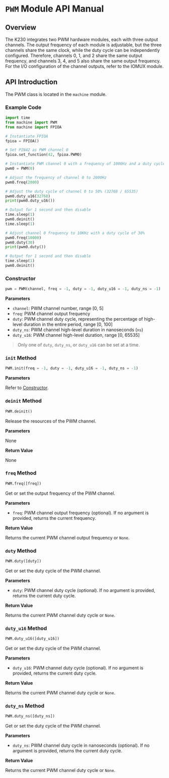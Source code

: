 # `PWM` Module API Manual  

## Overview  

The K230 integrates two PWM hardware modules, each with three output channels. The output frequency of each module is adjustable, but the three channels share the same clock, while the duty cycle can be independently configured. Therefore, channels 0, 1, and 2 share the same output frequency, and channels 3, 4, and 5 also share the same output frequency. For the I/O configuration of the channel outputs, refer to the IOMUX module.  

## API Introduction  

The PWM class is located in the `machine` module.  

### Example Code  

```python  
import time  
from machine import PWM  
from machine import FPIOA  

# Instantiate FPIOA  
fpioa = FPIOA()  

# Set PIN42 as PWM channel 0  
fpioa.set_function(42, fpioa.PWM0)  

# Instantiate PWM channel 0 with a frequency of 1000Hz and a duty cycle of 50% (enabled by default)  
pwm0 = PWM(0)  

# Adjust the frequency of channel 0 to 2000Hz  
pwm0.freq(2000)  

# Adjust the duty cycle of channel 0 to 50% (32768 / 65535)  
pwm0.duty_u16(32768)  
print(pwm0.duty_u16())  

# Output for 1 second and then disable  
time.sleep(1)  
pwm0.deinit()  
time.sleep(1)  

# Adjust channel 0 frequency to 10KHz with a duty cycle of 30%  
pwm0.freq(10000)  
pwm0.duty(30)  
print(pwm0.duty())  

# Output for 1 second and then disable  
time.sleep(1)  
pwm0.deinit()  
```  

### Constructor  

```python  
pwm = PWM(channel, freq = -1, duty = -1, duty_u16 = -1, duty_ns = -1)  
```  

**Parameters**  

- `channel`: PWM channel number, range [0, 5]  
- `freq`: PWM channel output frequency  
- `duty`: PWM channel duty cycle, representing the percentage of high-level duration in the entire period, range [0, 100]  
- `duty_ns`: PWM channel high-level duration in nanoseconds (`ns`)  
- `duty_u16`: PWM channel high-level duration, range [0, 65535]  

> Only one of `duty`, `duty_ns`, or `duty_u16` can be set at a time.  

### `init` Method  

```python  
PWM.init(freq = -1, duty = -1, duty_u16 = -1, duty_ns = -1)  
```  

**Parameters**  

Refer to [Constructor](#constructor).  

### `deinit` Method  

```python  
PWM.deinit()  
```  

Release the resources of the PWM channel.  

**Parameters**  

None  

**Return Value**  

None  

### `freq` Method  

```python  
PWM.freq([freq])  
```  

Get or set the output frequency of the PWM channel.  

**Parameters**  

- `freq`: PWM channel output frequency (optional). If no argument is provided, returns the current frequency.  

**Return Value**  

Returns the current PWM channel output frequency or `None`.  

### `duty` Method  

```python  
PWM.duty([duty])  
```  

Get or set the duty cycle of the PWM channel.  

**Parameters**  

- `duty`: PWM channel duty cycle (optional). If no argument is provided, returns the current duty cycle.  

**Return Value**  

Returns the current PWM channel duty cycle or `None`.  

### `duty_u16` Method  

```python  
PWM.duty_u16([duty_u16])  
```  

Get or set the duty cycle of the PWM channel.  

**Parameters**  

- `duty_u16`: PWM channel duty cycle (optional). If no argument is provided, returns the current duty cycle.  

**Return Value**  

Returns the current PWM channel duty cycle or `None`.  

### `duty_ns` Method  

```python  
PWM.duty_ns([duty_ns])  
```  

Get or set the duty cycle of the PWM channel.  

**Parameters**  

- `duty_ns`: PWM channel duty cycle in nanoseconds (optional). If no argument is provided, returns the current duty cycle.  

**Return Value**  

Returns the current PWM channel duty cycle or `None`.
